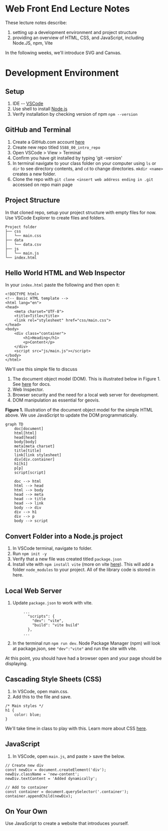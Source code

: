 # Web Front End Lecture Notes
These lecture notes describe:
1. setting up a development environment and project structure
2. providing an overview of HTML, CSS, and JavaScript, including Node.JS, npm, Vite

In the following weeks, we'll introduce SVG and Canvas.


# Development Environment
## Setup
1. IDE -- [VSCode](https://code.visualstudio.com/download)
2. Use shell to install [Node.js](https://nodejs.org/en/download)
3. Verify installation by checking version of npm `npm --version`

## GitHub and Terminal
1. Create a GitHub.com account [here](https://github.com/)
2. Create new repo titled `5588_00_intro_repo`
3. Open VSCode > View > Terminal
4. Confirm you have git installed by typing 'git -version'
5. In terminal navigate to your class folder on your computer using `ls` or `dir` to see directory contents, and `cd` to change directories. `mkdir <name>` creates a new folder.
6. Clone the repo with `git clone <insert web address ending in .git` accessed on repo main page

## Project Structure
In that cloned repo, setup your project structure with empty files for now. Use VSCode Explorer to create files and folders.
```
Project folder
├── css
│   └── main.css 
├── data
│   └── data.csv
├── js
│   └── main.js
└── index.html
```

## Hello World HTML and Web Inspector

In your `index.html` paste the following and then open it:
```
<!DOCTYPE html>
<!-- Basic HTML template -->
<html lang="en">
<head>
    <meta charset="UTF-8">
    <title>Title</title>
    <link rel="stylesheet" href="css/main.css">
</head>
<body>
    <div class="container">
        <h1>Heading</h1>
        <p>Content</p>
    </div>
    <script src="js/main.js"></script>
</body>
</html>
```

We'll use this simple file to discuss
1. The document object model (DOM). This is illustrated below in Figure 1. See [here](https://developer.mozilla.org/en-US/docs/Web/API/Document_Object_Model) for docs.
2. Web Inspector.
3. Browser security and the need for a local web server for development.
4. DOM manipulation as essential for geovis.

**Figure 1.** Illustration of the document object model for the simple HTML above. We use JavaScript to update the DOM programmatically.
```mermaid
graph TD
    doc[document]
    html[html]
    head[head]
    body[body]
    meta[meta charset]
    title[title]
    link[link stylesheet]
    div[div.container]
    h1[h1]
    p[p]
    script[script]

    doc --> html
    html --> head
    html --> body
    head --> meta
    head --> title
    head --> link
    body --> div
    div --> h1
    div --> p
    body --> script
```
## Convert Folder into a Node.js project

1. In VSCode terminal, navigate to folder.
2. Run `npm init -y`
3. Verify that a new file was created titled `package.json`
4. Install vite with `npm install vite` (more on vite [here](https://www.npmjs.com/package/vite)). This will add a folder `node_modules` to your project. All of the library code is stored in here.


## Local Web Server

1. Update `package.json` to work with vite.
```
        ...
          "scripts": {
            "dev": "vite",
            "build": "vite build"
          },
        ...
```
2. In the terminal run `npm run dev`. Node Package Manager (npm) will look at package.json, see `"dev":"vite"` and run the site with vite.

At this point, you should have had a browser open and your page should be displaying.

## Cascading Style Sheets (CSS)

1. In VSCode, open main.css.
2. Add this to the file and save.
```
/* Main styles */
h1 {
    color: blue;
}
```

We'll take time in class to play with this. Learn more about CSS [here](https://developer.mozilla.org/en-US/docs/Web/CSS).

## JavaScript
1. In VSCode, open `main.js`, and paste > save the below. 

```
// Create new div
const newDiv = document.createElement('div');
newDiv.className = 'new-content';
newDiv.textContent = 'Added dynamically';

// Add to container
const container = document.querySelector('.container');
container.appendChild(newDiv);
```


## On Your Own
Use JavaScript to create a website that introduces yourself.

